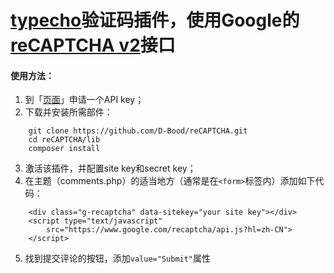 [typecho][1]验证码插件，使用Google的[reCAPTCHA v2][2]接口
======

#### 使用方法：
1. 到「[页面][3]」申请一个API key；
2. 下载并安装所需部件：
```
    git clone https://github.com/D-Bood/reCAPTCHA.git
    cd reCAPTCHA/lib
    composer install
```
3. 激活该插件，并配置site key和secret key；
4. 在主题（comments.php）的适当地方（通常是在`<form>`标签内）添加如下代码：
```
    <div class="g-recaptcha" data-sitekey="your site key"></div>
    <script type="text/javascript" 
        src="https://www.google.com/recaptcha/api.js?hl=zh-CN">
    </script>
```
5. 找到提交评论的按钮，添加`value="Submit"`属性

[1]: http://typecho.org/about

[2]: https://github.com/google/recaptcha

[3]: https://www.google.com/recaptcha/admin/create

